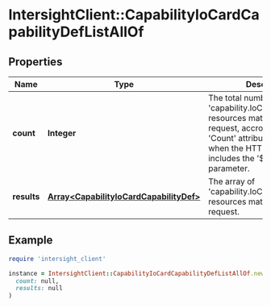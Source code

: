 # IntersightClient::CapabilityIoCardCapabilityDefListAllOf

## Properties

| Name | Type | Description | Notes |
| ---- | ---- | ----------- | ----- |
| **count** | **Integer** | The total number of &#39;capability.IoCardCapabilityDef&#39; resources matching the request, accross all pages. The &#39;Count&#39; attribute is included when the HTTP GET request includes the &#39;$inlinecount&#39; parameter. | [optional] |
| **results** | [**Array&lt;CapabilityIoCardCapabilityDef&gt;**](CapabilityIoCardCapabilityDef.md) | The array of &#39;capability.IoCardCapabilityDef&#39; resources matching the request. | [optional] |

## Example

```ruby
require 'intersight_client'

instance = IntersightClient::CapabilityIoCardCapabilityDefListAllOf.new(
  count: null,
  results: null
)
```

